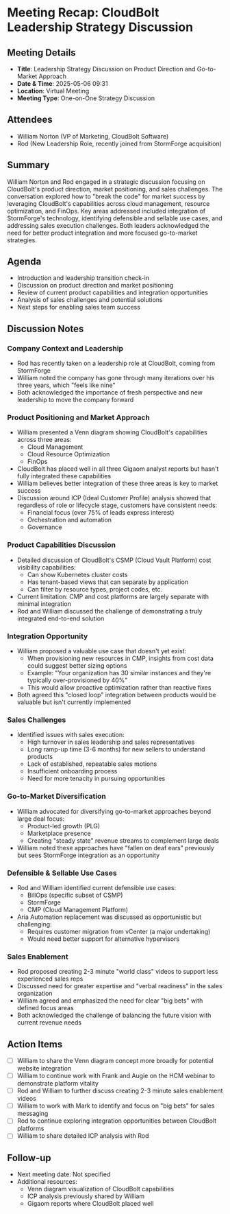 # Meeting Recap: CloudBolt Leadership Strategy Discussion

## Meeting Details

- **Title**: Leadership Strategy Discussion on Product Direction and Go-to-Market Approach
- **Date & Time**: 2025-05-06 09:31
- **Location**: Virtual Meeting
- **Meeting Type**: One-on-One Strategy Discussion

## Attendees

- William Norton (VP of Marketing, CloudBolt Software)
- Rod (New Leadership Role, recently joined from StormForge acquisition)

## Summary
William Norton and Rod engaged in a strategic discussion focusing on CloudBolt's product direction, market positioning, and sales challenges. The conversation explored how to "break the code" for market success by leveraging CloudBolt's capabilities across cloud management, resource optimization, and FinOps. Key areas addressed included integration of StormForge's technology, identifying defensible and sellable use cases, and addressing sales execution challenges. Both leaders acknowledged the need for better product integration and more focused go-to-market strategies.

## Agenda
- Introduction and leadership transition check-in
- Discussion on product direction and market positioning
- Review of current product capabilities and integration opportunities
- Analysis of sales challenges and potential solutions
- Next steps for enabling sales team success

## Discussion Notes

### Company Context and Leadership
- Rod has recently taken on a leadership role at CloudBolt, coming from StormForge
- William noted the company has gone through many iterations over his three years, which "feels like nine"
- Both acknowledged the importance of fresh perspective and new leadership to move the company forward

### Product Positioning and Market Approach
- William presented a Venn diagram showing CloudBolt's capabilities across three areas:
    - Cloud Management
    - Cloud Resource Optimization
    - FinOps
- CloudBolt has placed well in all three Gigaom analyst reports but hasn't fully integrated these capabilities
- William believes better integration of these three areas is key to market success
- Discussion around ICP (Ideal Customer Profile) analysis showed that regardless of role or lifecycle stage, customers have consistent needs:
    - Financial focus (over 75% of leads express interest)
    - Orchestration and automation
    - Governance

### Product Capabilities Discussion
- Detailed discussion of CloudBolt's CSMP (Cloud Vault Platform) cost visibility capabilities:
    - Can show Kubernetes cluster costs
    - Has tenant-based views that can separate by application
    - Can filter by resource types, project codes, etc.
- Current limitation: CMP and cost platforms are largely separate with minimal integration
- Rod and William discussed the challenge of demonstrating a truly integrated end-to-end solution

### Integration Opportunity
- William proposed a valuable use case that doesn't yet exist:
    - When provisioning new resources in CMP, insights from cost data could suggest better sizing options
    - Example: "Your organization has 30 similar instances and they're typically over-provisioned by 40%"
    - This would allow proactive optimization rather than reactive fixes
- Both agreed this "closed loop" integration between products would be valuable but isn't currently implemented

### Sales Challenges
- Identified issues with sales execution:
    - High turnover in sales leadership and sales representatives
    - Long ramp-up time (3-6 months) for new sellers to understand products
    - Lack of established, repeatable sales motions
    - Insufficient onboarding process
    - Need for more tenacity in pursuing opportunities

### Go-to-Market Diversification
- William advocated for diversifying go-to-market approaches beyond large deal focus:
    - Product-led growth (PLG)
    - Marketplace presence
    - Creating "steady state" revenue streams to complement large deals
- William noted these approaches have "fallen on deaf ears" previously but sees StormForge integration as an opportunity

### Defensible & Sellable Use Cases
- Rod and William identified current defensible use cases:
    - BillOps (specific subset of CSMP)
    - StormForge
    - CMP (Cloud Management Platform)
- Aria Automation replacement was discussed as opportunistic but challenging:
    - Requires customer migration from vCenter (a major undertaking)
    - Would need better support for alternative hypervisors

### Sales Enablement
- Rod proposed creating 2-3 minute "world class" videos to support less experienced sales reps
- Discussed need for greater expertise and "verbal readiness" in the sales organization
- William agreed and emphasized the need for clear "big bets" with defined focus areas
- Both acknowledged the challenge of balancing the future vision with current revenue needs

## Action Items
- [ ] William to share the Venn diagram concept more broadly for potential website integration
- [ ] William to continue work with Frank and Augie on the HCM webinar to demonstrate platform vitality
- [ ] Rod and William to further discuss creating 2-3 minute sales enablement videos
- [ ] William to work with Mark to identify and focus on "big bets" for sales messaging
- [ ] Rod to continue exploring integration opportunities between CloudBolt platforms
- [ ] William to share detailed ICP analysis with Rod

## Follow-up
- Next meeting date: Not specified
- Additional resources:
    - Venn diagram visualization of CloudBolt capabilities
    - ICP analysis previously shared by William
    - Gigaom reports where CloudBolt placed well